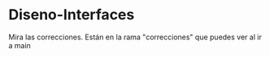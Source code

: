 # Diseno-Interfaces
Mira las correcciones. Están en la rama "correcciones" que puedes ver al ir a main
